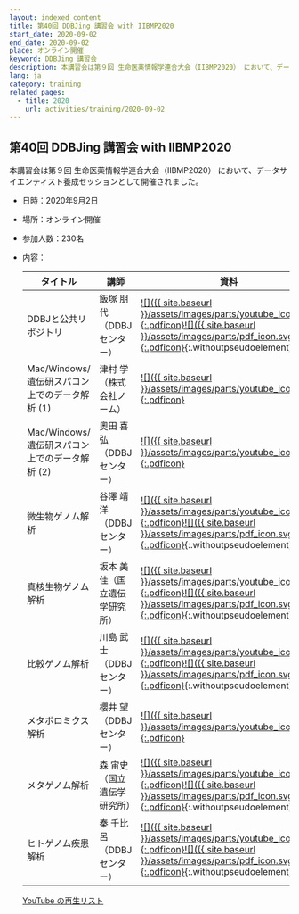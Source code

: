 ```yaml
---
layout: indexed_content
title: 第40回 DDBJing 講習会 with IIBMP2020
start_date: 2020-09-02
end_date: 2020-09-02
place: オンライン開催
keyword: DDBJing 講習会
description: 本講習会は第９回 生命医薬情報学連合大会（IIBMP2020） において、データサイエンティスト養成セッションとして開催されました。
lang: ja
category: training
related_pages:
  - title: 2020
    url: activities/training/2020-09-02
---
```


## 第40回 DDBJing 講習会 with IIBMP2020 <a name="40"></a>

本講習会は第９回 生命医薬情報学連合大会（IIBMP2020） において、データサイエンティスト養成セッションとして開催されました。

- 日時：2020年9月2日
- 場所：オンライン開催
- 参加人数：230名
- 内容：

    | タイトル | 講師 | 資料 |
    | ---- | ---- | ---- |
    | DDBJと公共リポジトリ | 飯塚 朋代（DDBJ センター） | [![]({{ site.baseurl }}/assets/images/parts/youtube_icon.svg){:.pdficon}](https://youtu.be/izpswD_32Lc)[![]({{ site.baseurl }}/assets/images/parts/pdf_icon.svg){:.pdficon}](https://drive.google.com/file/d/1vD3U92IXNv1Yy7BhnCc_wKDM8MBMlw19/view?usp=sharing){:.withoutpseudoelement} |
    | Mac/Windows/遺伝研スパコン上でのデータ解析 (1) | 津村 学（株式会社ノーム）     | [![]({{ site.baseurl }}/assets/images/parts/youtube_icon.svg){:.pdficon}](https://youtu.be/CBqqQ-4amKM) |
    | Mac/Windows/遺伝研スパコン上でのデータ解析 (2) | 奧田 喜弘（DDBJ センター）    | [![]({{ site.baseurl }}/assets/images/parts/youtube_icon.svg){:.pdficon}](https://youtu.be/hXMVo1Yw-hA) |
    | 微生物ゲノム解析 | 谷澤 靖洋（DDBJ センター） | [![]({{ site.baseurl }}/assets/images/parts/youtube_icon.svg){:.pdficon}](https://youtu.be/AZ4FaSPwfl0)[![]({{ site.baseurl }}/assets/images/parts/pdf_icon.svg){:.pdficon}](https://drive.google.com/file/d/1P2kZ18P8-7nWpnY0qcSRIJzH-Fk9IrMl/view?usp=sharing){:.withoutpseudoelement} |
    | 真核生物ゲノム解析 | 坂本 美佳（国立遺伝学研究所） | [![]({{ site.baseurl }}/assets/images/parts/youtube_icon.svg){:.pdficon}](https://youtu.be/g4aLrho4k60)[![]({{ site.baseurl }}/assets/images/parts/pdf_icon.svg){:.pdficon}](https://drive.google.com/file/d/10OUeh-i9cMnJqTDa0g5cA9O0OXAPylsU/view?usp=sharing){:.withoutpseudoelement} |
    | 比較ゲノム解析 | 川島 武士（DDBJ センター） | [![]({{ site.baseurl }}/assets/images/parts/youtube_icon.svg){:.pdficon}](https://youtu.be/yA6JEx1VzVk)[![]({{ site.baseurl }}/assets/images/parts/pdf_icon.svg){:.pdficon}](https://drive.google.com/file/d/159qPb3lTgKUaAUBLKUUZ-lnVNqlFqlqF/view?usp=sharing){:.withoutpseudoelement} |
    | メタボロミクス解析 | 櫻井 望（DDBJ センター） | [![]({{ site.baseurl }}/assets/images/parts/youtube_icon.svg){:.pdficon}](https://youtu.be/TZPsRjENlDk) |
    | メタゲノム解析 | 森 宙史（国立遺伝学研究所） | [![]({{ site.baseurl }}/assets/images/parts/youtube_icon.svg){:.pdficon}](https://youtu.be/7mhsOuGYgYM)[![]({{ site.baseurl }}/assets/images/parts/pdf_icon.svg){:.pdficon}](https://drive.google.com/file/d/11Cr6mzv14rwNBeoUGTI-qeQsrB1J6Tu3/view?usp=sharing){:.withoutpseudoelement} |
    | ヒトゲノム疾患解析 | 秦 千比呂（DDBJ センター） | [![]({{ site.baseurl }}/assets/images/parts/youtube_icon.svg){:.pdficon}](https://youtu.be/hTFncLDQCrk)[![]({{ site.baseurl }}/assets/images/parts/pdf_icon.svg){:.pdficon}](https://drive.google.com/file/d/1wjs_ByvkpkXxx3V3i0vDu3wUH2PXtEIY/view?usp=sharing){:.withoutpseudoelement} |

    [YouTube
    の再生リスト](https://www.youtube.com/playlist?list=PL_dbAF_dbOEpcBhGhyv9Wvl2XU9MnmFUD)
